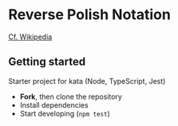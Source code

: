 # Reverse Polish Notation

[Cf. Wikipedia](https://en.wikipedia.org/wiki/Reverse_Polish_notation)

## Getting started

Starter project for kata (Node, TypeScript, Jest)

- **Fork**, then clone the repository
- Install dependencies
- Start developing (`npm test`)
